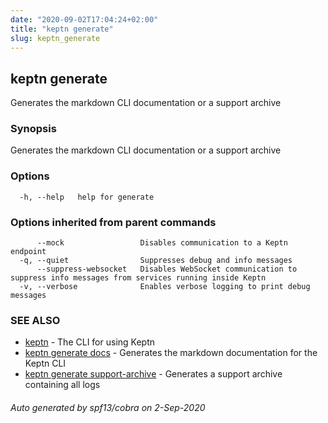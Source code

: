 ```yaml
---
date: "2020-09-02T17:04:24+02:00"
title: "keptn generate"
slug: keptn_generate
---
```

## keptn generate

Generates the markdown CLI documentation or a support archive

### Synopsis

Generates the markdown CLI documentation or a support archive

### Options

```
  -h, --help   help for generate
```

### Options inherited from parent commands

```
      --mock                 Disables communication to a Keptn endpoint
  -q, --quiet                Suppresses debug and info messages
      --suppress-websocket   Disables WebSocket communication to suppress info messages from services running inside Keptn
  -v, --verbose              Enables verbose logging to print debug messages
```

### SEE ALSO

* [keptn](../keptn/)	 - The CLI for using Keptn
* [keptn generate docs](../keptn_generate_docs/)	 - Generates the markdown documentation for the Keptn CLI
* [keptn generate support-archive](../keptn_generate_support-archive/)	 - Generates a support archive containing all logs

###### Auto generated by spf13/cobra on 2-Sep-2020
